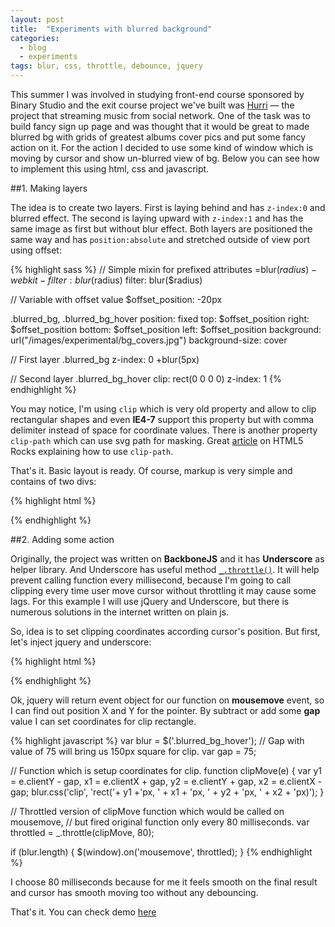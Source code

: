```yaml
---
layout: post
title:  "Experiments with blurred background"
categories:
  - blog
  - experiments
tags: blur, css, throttle, debounce, jquery  
---
```


This summer I was involved in studying front-end course sponsored by Binary Studio and the exit course project we've built was [Hurri](http://github.com/msemenistyi/hurri) — the project that streaming music from social network.
One of the task was to build fancy sign up page and was thought that it would be great to made blurred bg with grids of greatest albums cover pics and put some fancy action on it.
For the action I decided to use some kind of window which is moving by cursor and show un-blurred view of bg. Below you can see how to implement this using html, css and javascript.

##1. Making layers

The idea is to create two layers. First is laying behind and has `z-index:0` and blurred effect. The second is laying upward with `z-index:1` and has the same image as first but without blur effect.
Both layers are positioned the same way and has `position:absolute` and stretched outside of view port using offset:

{% highlight sass %}
// Simple mixin for prefixed attributes
=blur($radius)
  -webkit-filter: blur($radius)
  filter: blur($radius)

// Variable with offset value
$offset_position: -20px

.blurred_bg, .blurred_bg_hover
  position: fixed
  top: $offset_position
  right: $offset_position
  bottom: $offset_position
  left: $offset_position
  background: url("/images/experimental/bg_covers.jpg")
  background-size: cover

// First layer
.blurred_bg
  z-index: 0
  +blur(5px)
  
// Second layer
.blurred_bg_hover
  clip: rect(0 0 0 0)
  z-index: 1
{% endhighlight %}

You may notice, I'm using `clip` which is very old property and allow to clip rectangular shapes and even **IE4-7** support this property but with comma delimiter instead of space for coordinate values.
There is another property `clip-path` which can use svg path for masking. Great <a href="http://www.html5rocks.com/en/tutorials/masking/adobe/" target="_blank">article</a> on HTML5 Rocks explaining how to use `clip-path`. 

That's it. Basic layout is ready. Of course, markup is very simple and contains of two divs:

{% highlight html %}
<div class="blurred_bg"></div>
<div class="blurred_bg_hover"></div>
{% endhighlight %}

##2. Adding some action

Originally, the project was written on **BackboneJS** and it has **Underscore** as helper library. And Underscore has useful method <a href="http://underscorejs.org/#throttle" target="_blank">`_.throttle()`</a>.
It will help prevent calling function every millisecond, because I'm going to call clipping every time user move cursor without throttling it may cause some lags.
For this example I will use jQuery and Underscore, but there is numerous solutions in the internet written on plain js.
 
So, idea is to set clipping coordinates according cursor's position. But first, let's inject jquery and underscore:

{% highlight html %}
<script src="//code.jquery.com/jquery-1.11.0.min.js"></script>
<script src="http://underscorejs.org/underscore-min.js"></script>
{% endhighlight %}

Ok, jquery will return event object for our function on **mousemove** event, so I can find out position X and Y for the pointer.
By subtract or add some **gap** value I can set coordinates for clip rectangle.

{% highlight javascript %}
var blur = $('.blurred_bg_hover');
// Gap with value of 75 will bring us 150px square for clip.
var gap = 75;

// Function which is setup coordinates for clip.
function clipMove(e) {
  var y1 = e.clientY - gap,
      x1 = e.clientX + gap,
      y2 = e.clientY + gap,
      x2 = e.clientX - gap;
  blur.css('clip', 'rect('+ y1 +'px, ' + x1 + 'px, ' + y2 + 'px, ' + x2 + 'px)');
}

// Throttled version of clipMove function which would be called on mousemove, 
// but fired original function only every 80 milliseconds.
var throttled = _.throttle(clipMove, 80);

if (blur.length) {
  $(window).on('mousemove', throttled);
}
{% endhighlight %}

I choose 80 milliseconds because for me it feels smooth on the final result and cursor has smooth moving too without any debouncing.

That's it. You can check demo [here]({{site.url}}/experimental/blur.html)
